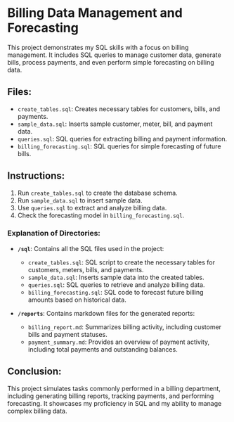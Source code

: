 
# Billing Data Management and Forecasting

This project demonstrates my SQL skills with a focus on billing management. It includes SQL queries to manage customer data, generate bills, process payments, and even perform simple forecasting on billing data. 

## Files:
- `create_tables.sql`: Creates necessary tables for customers, bills, and payments.
- `sample_data.sql`: Inserts sample customer, meter, bill, and payment data.
- `queries.sql`: SQL queries for extracting billing and payment information.
- `billing_forecasting.sql`: SQL queries for simple forecasting of future bills.

## Instructions:
1. Run `create_tables.sql` to create the database schema.
2. Run `sample_data.sql` to insert sample data.
3. Use `queries.sql` to extract and analyze billing data.
4. Check the forecasting model in `billing_forecasting.sql`.


### Explanation of Directories:

- **`/sql`**: Contains all the SQL files used in the project:
  - `create_tables.sql`: SQL script to create the necessary tables for customers, meters, bills, and payments.
  - `sample_data.sql`: Inserts sample data into the created tables.
  - `queries.sql`: SQL queries to retrieve and analyze billing data.
  - `billing_forecasting.sql`: SQL code to forecast future billing amounts based on historical data.

- **`/reports`**: Contains markdown files for the generated reports:
  - `billing_report.md`: Summarizes billing activity, including customer bills and payment statuses.
  - `payment_summary.md`: Provides an overview of payment activity, including total payments and outstanding balances.


## Conclusion:

This project simulates tasks commonly performed in a billing department, including generating billing reports, tracking payments, and performing forecasting. It showcases my proficiency in SQL and my ability to manage complex billing data.


